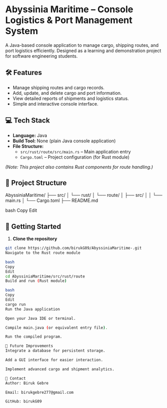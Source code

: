 # Abyssinia Maritime – Console Logistics & Port Management System

A Java-based console application to manage cargo, shipping routes, and port logistics efficiently. Designed as a learning and demonstration project for software engineering students.

## 🛠️ Features
- Manage shipping routes and cargo records.
- Add, update, and delete cargo and port information.
- View detailed reports of shipments and logistics status.
- Simple and interactive console interface.

## 💻 Tech Stack
- **Language:** Java  
- **Build Tool:** None (plain Java console application)  
- **File Structure:**  
  - `src/rust/route/src/main.rs` – Main application entry  
  - `Cargo.toml` – Project configuration (for Rust module)

*(Note: This project also contains Rust components for route handling.)*

## 📂 Project Structure
AbyssiniaMaritime/
├── src/
│ └── rust/
│ └── route/
│ ├── src/
│ │ └── main.rs
│ └── Cargo.toml
├── README.md

bash
Copy
Edit

## 🚀 Getting Started
1. **Clone the repository**
```bash
git clone https://github.com/birukG09/AbyssiniaMaritime-.git
Navigate to the Rust route module

bash
Copy
Edit
cd AbyssiniaMaritime/src/rust/route
Build and run (Rust module)

bash
Copy
Edit
cargo run
Run the Java application

Open your Java IDE or terminal.

Compile main.java (or equivalent entry file).

Run the compiled program.

📌 Future Improvements
Integrate a database for persistent storage.

Add a GUI interface for easier interaction.

Implement advanced cargo and shipment analytics.

📧 Contact
Author: Biruk Gebre

Email: birukgebre277@gmail.com

GitHub: birukG09
